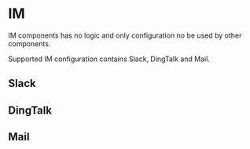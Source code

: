 # IM

IM components has no logic and only configuration no be used by other components.

Supported IM configuration contains Slack, DingTalk and Mail.

## Slack



## DingTalk

## Mail
